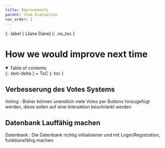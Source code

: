 ```yaml
---
title: Improvements
parent: Team Evaluation
nav_order: 2
---
```


{: .label }
[Jane Dane]
{: .no_toc }
# How we would improve next time

<details open markdown="block">
{: .text-delta }
<summary>Table of contents</summary>
+ ToC
{: toc }
</details>

## Verbesserung des Votes Systems

Voting
: Bisher können unendlich viele Votes per Buttons hinzugefügt werden, diese sollen auf eine Interaktion beschränkt werden

## Datenbank Lauffähig machen

Datenbank
: Die Datenbank richtig initialisieren und mit Login/Registration, funktionsfähig machen
